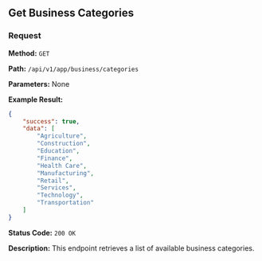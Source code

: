 ## Get Business Categories

### Request

**Method:** `GET`

**Path:** `/api/v1/app/business/categories`

**Parameters:** None

**Example Result:**

```json
{
    "success": true,
    "data": [
        "Agriculture",
        "Construction",
        "Education",
        "Finance",
        "Health Care",
        "Manufacturing",
        "Retail",
        "Services",
        "Technology",
        "Transportation"
    ]
}
```

**Status Code:** `200 OK`

**Description:** This endpoint retrieves a list of available business categories.
